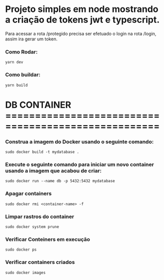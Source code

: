# Projeto simples em node mostrando a criação de tokens jwt e typescript.

Para acessar a rota /protegido precisa ser efetuado o login na rota /login, assim ira gerar um token.

### Como Rodar:

    yarn dev

### Como buildar:

    yarn build


# DB CONTAINER ====================================================

### Construa a imagem do Docker usando o seguinte comando:

    sudo docker build -t mydatabase .

### Execute o seguinte comando para iniciar um novo container usando a imagem que acabou de criar:

    sudo docker run --name db -p 5432:5432 mydatabase

### Apagar containers

    sudo docker rmi <container-name> -f

### Limpar rastros do container

    sudo docker system prune

### Verificar Conteiners em execução

    sudo docker ps

### Verificar containers criados

    sudo docker images
